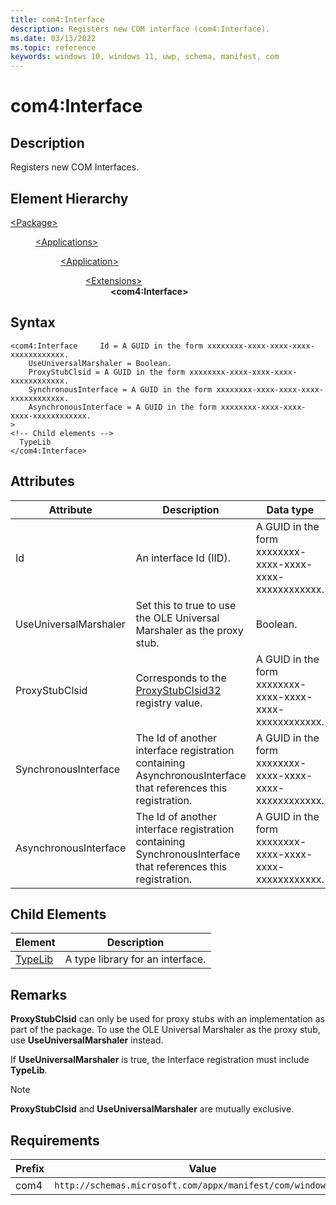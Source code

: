 ```yaml
---
title: com4:Interface
description: Registers new COM interface (com4:Interface).
ms.date: 03/13/2022
ms.topic: reference
keywords: windows 10, windows 11, uwp, schema, manifest, com
---
```


# com4:Interface



## Description
Registers new COM Interfaces.



## Element Hierarchy
<dl><dt><a href = "element-package.md">&lt;Package&gt;</a></dt>
<dd>
<dl><dt><a href = "element-applications.md">&lt;Applications&gt;</a></dt>
<dd>
<dl><dt><a href = "element-application.md">&lt;Application&gt;</a></dt>
<dd>
<dl><dt><a href = "element-1-extensions.md">&lt;Extensions&gt;</a></dt>
<dd>
<dd><b>&lt;com4:Interface&gt;</b></dd></dd>
</dl>
</dd>
</dl>
</dd>
</dl>
</dd>
</dl>

## Syntax
```syntax
<com4:Interface     Id = A GUID in the form xxxxxxxx-xxxx-xxxx-xxxx-xxxxxxxxxxxx.
    UseUniversalMarshaler = Boolean.
    ProxyStubClsid = A GUID in the form xxxxxxxx-xxxx-xxxx-xxxx-xxxxxxxxxxxx.
    SynchronousInterface = A GUID in the form xxxxxxxx-xxxx-xxxx-xxxx-xxxxxxxxxxxx.
    AsynchronousInterface = A GUID in the form xxxxxxxx-xxxx-xxxx-xxxx-xxxxxxxxxxxx.
>
<!-- Child elements -->
  TypeLib
</com4:Interface>
```


## Attributes

| Attribute | Description | Data type | Required |
| -----------| -------------| -----------| ----------|
| Id | An interface Id (IID). | A GUID in the form xxxxxxxx-xxxx-xxxx-xxxx-xxxxxxxxxxxx.| Yes |
| UseUniversalMarshaler | Set this to true to use the OLE Universal Marshaler as the proxy stub. | Boolean.| Yes |
| ProxyStubClsid | Corresponds to the [ProxyStubClsid32](/windows/win32/com/proxystubclsid32) registry value. | A GUID in the form xxxxxxxx-xxxx-xxxx-xxxx-xxxxxxxxxxxx.| Yes |
| SynchronousInterface | The Id of another interface registration containing AsynchronousInterface that references this registration. | A GUID in the form xxxxxxxx-xxxx-xxxx-xxxx-xxxxxxxxxxxx.| Yes |
| AsynchronousInterface | The Id of another interface registration containing SynchronousInterface that references this registration. | A GUID in the form xxxxxxxx-xxxx-xxxx-xxxx-xxxxxxxxxxxx.| Yes |


## Child Elements

| Element | Description |
| -----------| -------------|
| [TypeLib](element-com4-interface-typelib.md) | A type library for an interface. |

## Remarks
**ProxyStubClsid** can only be used for proxy stubs with an implementation as part of the package. To use the OLE Universal Marshaler as the proxy stub, use **UseUniversalMarshaler** instead.

If **UseUniversalMarshaler** is true, the Interface registration must include **TypeLib**.

> [!NOTE]
> **ProxyStubClsid** and **UseUniversalMarshaler** are mutually exclusive.

## Requirements
| Prefix | Value |
| ---------------| -------------------------------------------------------------|
| com4 | `http://schemas.microsoft.com/appx/manifest/com/windows10/4` |
